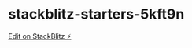 # stackblitz-starters-5kft9n

[Edit on StackBlitz ⚡️](https://stackblitz.com/edit/stackblitz-starters-5kft9n)